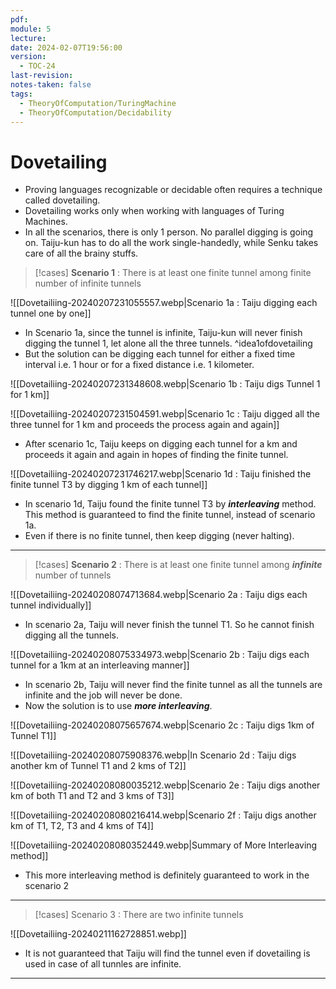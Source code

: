 ```yaml
---
pdf: 
module: 5
lecture: 
date: 2024-02-07T19:56:00
version:
  - TOC-24
last-revision: 
notes-taken: false
tags:
  - TheoryOfComputation/TuringMachine
  - TheoryOfComputation/Decidability
---
```

# Dovetailing
- Proving languages recognizable or decidable often requires a technique called dovetailing.
- Dovetailing works only when working with languages of Turing Machines.
- In all the scenarios, there is only 1 person. No parallel digging is going on. Taiju-kun has to do all the work single-handedly, while Senku takes care of all the brainy stuffs.

> [!cases] **Scenario 1** : There is at least one finite tunnel among finite number of infinite tunnels

![[Dovetailiing-20240207231055557.webp|Scenario 1a : Taiju digging each tunnel one by one]]
- In Scenario 1a, since the tunnel is infinite, Taiju-kun will never finish digging the tunnel 1, let alone all the three tunnels.
^idea1ofdovetailing
- But the solution can be digging each tunnel for either a fixed time interval i.e. 1 hour or for a fixed distance i.e. 1 kilometer.

![[Dovetailiing-20240207231348608.webp|Scenario 1b : Taiju digs Tunnel 1 for 1 km]]

![[Dovetailiing-20240207231504591.webp|Scenario 1c : Taiju digged all the three tunnel for 1 km and proceeds the process again and again]]

- After scenario 1c, Taiju keeps on digging each tunnel for a km and proceeds it again and again in hopes of finding the finite tunnel.

![[Dovetailiing-20240207231746217.webp|Scenario 1d : Taiju finished the finite tunnel T3 by digging 1 km of each tunnel]]

- In scenario 1d, Taiju found the finite tunnel T3 by ***interleaving*** method. This method is guaranteed to find the finite tunnel, instead of scenario 1a.
- Even if there is no finite tunnel, then keep digging (never halting).
---
> [!cases] **Scenario 2** : There is at least one finite tunnel among ***infinite*** number of tunnels

![[Dovetailiing-20240208074713684.webp|Scenario 2a : Taiju digs each tunnel individually]]

- In scenario 2a, Taiju will never finish the tunnel T1. So he cannot finish digging all the tunnels.

![[Dovetailiing-20240208075334973.webp|Scenario 2b : Taiju digs each tunnel for a 1km at an interleaving manner]]

- In scenario 2b, Taiju will never find the finite tunnel as all the tunnels are infinite and the job will never be done.
- Now the solution is to use ***more interleaving***.

![[Dovetailiing-20240208075657674.webp|Scenario 2c : Taiju digs 1km of Tunnel T1]]

![[Dovetailiing-20240208075908376.webp|In Scenario 2d : Taiju digs another km of Tunnel T1 and 2 kms of T2]]

![[Dovetailiing-20240208080035212.webp|Scenario 2e : Taiju digs another km of both T1 and T2 and 3 kms of T3]]

![[Dovetailiing-20240208080216414.webp|Scenario 2f : Taiju digs another km of T1, T2, T3 and 4 kms of T4]]

![[Dovetailiing-20240208080352449.webp|Summary of More Interleaving method]]

- This more interleaving method is definitely guaranteed to work in the scenario 2
---
> [!cases] Scenario 3 : There are two infinite tunnels

![[Dovetailiing-20240211162728851.webp]]

- It is not guaranteed that Taiju will find the tunnel even if dovetailing is used in case of all tunnles are infinite.
---
